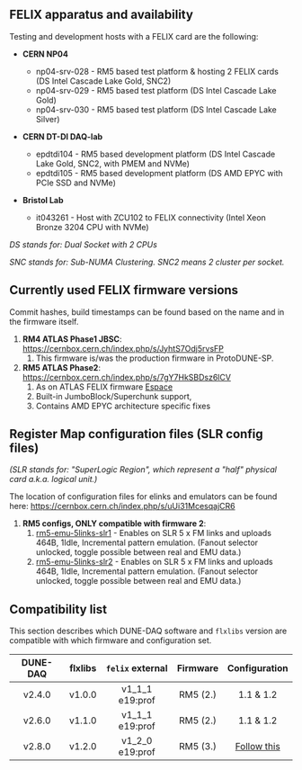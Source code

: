 ## FELIX apparatus and availability
Testing and development hosts with a FELIX card are the following:
* **CERN NP04**
   * np04-srv-028 - RM5 based test platform & hosting 2 FELIX cards (DS Intel Cascade Lake Gold, SNC2)
   * np04-srv-029 - RM5 based test platform (DS Intel Cascade Lake Gold) 
   * np04-srv-030 - RM5 based test platform (DS Intel Cascade Lake Silver)

* **CERN DT-DI DAQ-lab**
   * epdtdi104 - RM5 based development platform (DS Intel Cascade Lake Gold, SNC2, with PMEM and NVMe)
   * epdtdi105 - RM5 based development platform (DS AMD EPYC with PCIe SSD and NVMe)

* **Bristol Lab**
   * it043261 - Host with ZCU102 to FELIX connectivity (Intel Xeon Bronze 3204 CPU with NVMe)

_DS stands for: Dual Socket with 2 CPUs_

_SNC stands for: Sub-NUMA Clustering. SNC2 means 2 cluster per socket._

<a name="firmware_versions"></a>
## Currently used FELIX firmware versions
Commit hashes, build timestamps can be found based on the name and in the firmware itself.

1. **RM4 ATLAS Phase1 JBSC**: https://cernbox.cern.ch/index.php/s/JyhtS7Odj5rvsFP
   1. This firmware is/was the production firmware in ProtoDUNE-SP.
2. **RM5 ATLAS Phase2**: https://cernbox.cern.ch/index.php/s/7gY7HkSBDsz6lCV 
   1. As on ATLAS FELIX firmware [Espace](https://espace.cern.ch/ATLAS-FELIX/Shared%20Documents/Bitfiles_development/FLX712_FULLMODE_24CH_CLKSELECT_GIT_phase2-FLX-1368_PEXInitForEPYC_rm-5.0_1070_201113_11_29.tar.gz) 
   2. Built-in JumboBlock/Superchunk support,
   3. Contains AMD EPYC architecture specific fixes

## Register Map configuration files (SLR config files)
_(SLR stands for: "SuperLogic Region", which represent a "half" physical card a.k.a. logical unit.)_

The location of configuration files for elinks and emulators can be found here: https://cernbox.cern.ch/index.php/s/uUi31McesqajCR6

1. **RM5 configs, ONLY compatible with firmware 2**:
   1. [rm5-emu-5links-slr1](https://cernbox.cern.ch/index.php/s/o1u6HLtpS6yC0OZ/download) - Enables on SLR 5 x FM links and uploads 464B, 1Idle, Incremental pattern emulation. (Fanout selector unlocked, toggle possible between real and EMU data.)
   2. [rm5-emu-5links-slr2](https://cernbox.cern.ch/index.php/s/tUSn0gjehHfvca7/download) - Enables on SLR 5 x FM links and uploads 464B, 1Idle, Incremental pattern emulation. (Fanout selector unlocked, toggle possible between real and EMU data.)

<a name="compatibility_list"></a>
## Compatibility list
This section describes which DUNE-DAQ software and `flxlibs` version are compatible with which firmware and configuration set.

   | DUNE-DAQ      | flxlibs       | `felix` external | Firmware     | Configuration |
   |:-------------:|:-------------:|:----------------:|:------------:|:-------------:|
   |  v2.4.0       | v1.0.0        | v1_1_1 e19:prof  | RM5 (2.)     | 1.1 & 1.2     |
   |  v2.6.0       | v1.1.0        | v1_1_1 e19:prof  | RM5 (2.)     | 1.1 & 1.2     |
   |  v2.8.0       | v1.2.0        | v1_2_0 e19:prof  | RM5 (3.)     | [Follow this](Enabling-links-and-setting-the-superchunk-factor.md) |
